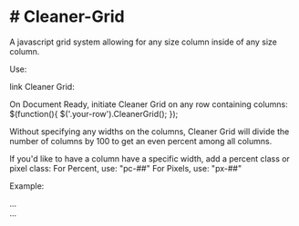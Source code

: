 <h1># Cleaner-Grid</h1>
A javascript grid system allowing for any size column inside of any size column.

Use:

link Cleaner Grid:
  <script type="text/javascript" src="/path/to/cleaner-grid.js"></script>
  
On Document Ready, initiate Cleaner Grid on any row containing columns:
  $(function(){
    $('.your-row').CleanerGrid();
  });
  
Without specifying any widths on the columns, Cleaner Grid will divide the number of columns by 100 to get an even percent among all columns.

If you'd like to have a column have a specific width, add a percent class or pixel class:
For Percent, use: "pc-##"
For Pixels, use: "px-##"

Example:
<div class="your-col pc-50">...</div> <!--This will yield a column with 50% width in the row-->
<div class="your-col px-75">...</div> <!--This will yield a column that is 75px in the row -->
